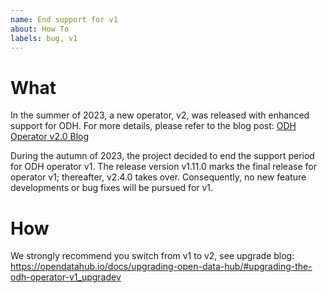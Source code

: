 ```yaml
---
name: End support for v1
about: How To
labels: bug, v1
---
```


# What

In the summer of 2023, a new operator, v2, was released with enhanced support for ODH. 
For more details, please refer to the blog post: [ODH Operator v2.0 Blog]([https://opendatahub.io/blog/2023-07-24-odh-operator-v2.0-blog/)

During the autumn of 2023, the project decided to end the support period for ODH operator v1. The release version v1.11.0 marks the final release for operator v1; thereafter, v2.4.0 takes over. Consequently, no new feature developments or bug fixes will be pursued for v1.

# How

We strongly recommend you switch from v1 to v2, see upgrade blog: https://opendatahub.io/docs/upgrading-open-data-hub/#upgrading-the-odh-operator-v1_upgradev
